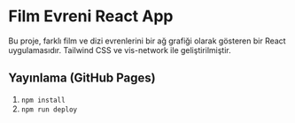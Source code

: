 # Film Evreni React App

Bu proje, farklı film ve dizi evrenlerini bir ağ grafiği olarak gösteren bir React uygulamasıdır. Tailwind CSS ve vis-network ile geliştirilmiştir.

## Yayınlama (GitHub Pages)
1. `npm install`
2. `npm run deploy`
